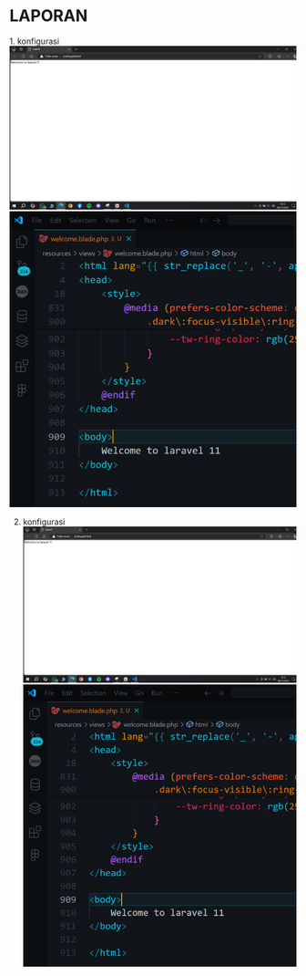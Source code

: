 <h1>LAPORAN</h1>
1. konfigurasi<br>
<img src="https://raw.githubusercontent.com/ZIDANIDROS/UniversityTask/refs/heads/main/sems5/PBW/praktugas8/tugas/1.PNG"></img>
<img src="https://raw.githubusercontent.com/ZIDANIDROS/UniversityTask/refs/heads/main/sems5/PBW/praktugas8/tugas/2.PNG"></img>

2. konfigurasi<br>
   <img src="https://raw.githubusercontent.com/ZIDANIDROS/UniversityTask/refs/heads/main/sems5/PBW/praktugas8/tugas/1.PNG">
   <img src="https://raw.githubusercontent.com/ZIDANIDROS/UniversityTask/refs/heads/main/sems5/PBW/praktugas8/tugas/2.PNG">
